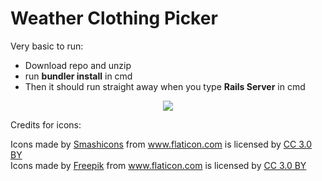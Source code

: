 # Weather Clothing Picker

Very basic to run:
* Download repo and unzip
* run <b>bundler install</b> in cmd
* Then it should run straight away when you type <b>Rails Server</b> in cmd

<p align="center">
  <img src="https://c2.staticflickr.com/2/1738/27813012967_6cacd54cac_b.jpg"/>
</p>

Credits for icons:
<div>Icons made by <a href="https://www.flaticon.com/authors/smashicons" title="Smashicons">Smashicons</a> from <a href="https://www.flaticon.com/" title="Flaticon">www.flaticon.com</a> is licensed by <a href="http://creativecommons.org/licenses/by/3.0/" title="Creative Commons BY 3.0" target="_blank">CC 3.0 BY</a></div>
<div>Icons made by <a href="http://www.freepik.com" title="Freepik">Freepik</a> from <a href="https://www.flaticon.com/" title="Flaticon">www.flaticon.com</a> is licensed by <a href="http://creativecommons.org/licenses/by/3.0/" title="Creative Commons BY 3.0" target="_blank">CC 3.0 BY</a></div>

